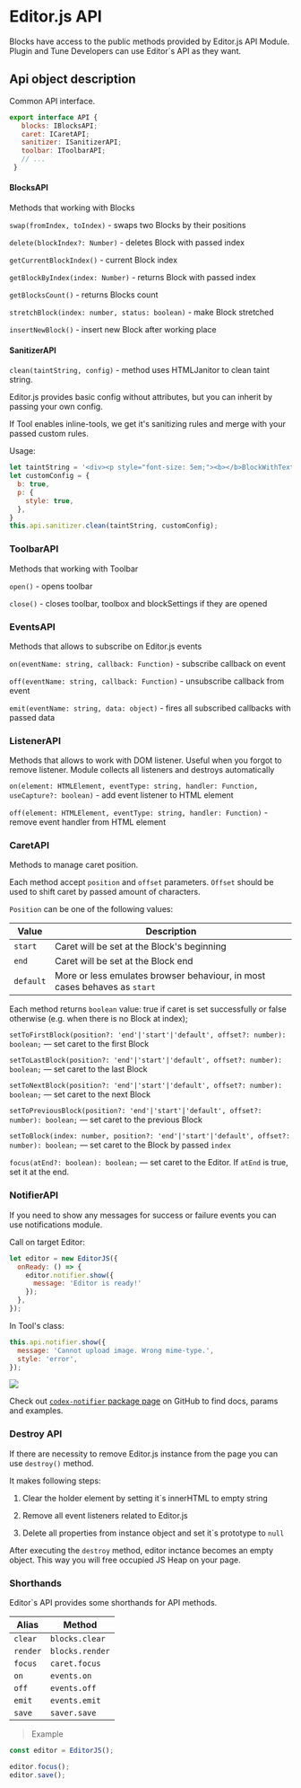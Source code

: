 # Editor.js API


Blocks have access to the public methods provided by Editor.js API Module. Plugin and Tune Developers
can use Editor\`s API as they want.

## Api object description

Common API interface.

```js
export interface API {
   blocks: IBlocksAPI;
   caret: ICaretAPI;
   sanitizer: ISanitizerAPI;
   toolbar: IToolbarAPI;
   // ...
 }
 ```

#### BlocksAPI

Methods that working with Blocks

`swap(fromIndex, toIndex)` - swaps two Blocks by their positions

`delete(blockIndex?: Number)` - deletes Block with passed index

`getCurrentBlockIndex()` - current Block index

`getBlockByIndex(index: Number)` - returns Block with passed index

`getBlocksCount()` - returns Blocks count

`stretchBlock(index: number, status: boolean)` - make Block stretched

`insertNewBlock()` - insert new Block after working place

#### SanitizerAPI

`clean(taintString, config)` - method uses HTMLJanitor to clean taint string.

Editor.js provides basic config without attributes, but you can inherit by passing your own config.

If Tool enables inline-tools, we get it's sanitizing rules and merge with your passed custom rules.

Usage:

```js
let taintString = '<div><p style="font-size: 5em;"><b></b>BlockWithText<a onclick="void(0)"></div>'
let customConfig = {
  b: true,
  p: {
    style: true,
  },
}
this.api.sanitizer.clean(taintString, customConfig);
```

### ToolbarAPI

Methods that working with Toolbar

`open()` - opens toolbar

`close()` - closes toolbar, toolbox and blockSettings if they are opened

### EventsAPI

Methods that allows to subscribe on Editor.js events

`on(eventName: string, callback: Function)` - subscribe callback on event

`off(eventName: string, callback: Function)` - unsubscribe callback from event

`emit(eventName: string, data: object)` - fires all subscribed callbacks with passed data

### ListenerAPI

Methods that allows to work with DOM listener. Useful when you forgot to remove listener. Module collects all listeners and destroys automatically

`on(element: HTMLElement, eventType: string, handler: Function, useCapture?: boolean)` - add event listener to HTML element

`off(element: HTMLElement, eventType: string, handler: Function)` - remove event handler from HTML element


### CaretAPI

Methods to manage caret position.

Each method accept `position` and `offset` parameters. `Offset` should be used to shift caret by passed amount of characters.

`Position` can be one of the following values:

| Value     | Description 
| --------- | ----------- 
| `start`   | Caret will be set at the Block's beginning
| `end`     | Caret will be set at the Block end
| `default` | More or less emulates browser behaviour, in most cases behaves as `start`  

Each method returns `boolean` value: true if caret is set successfully or false otherwise (e.g. when there is no Block at index);

`setToFirstBlock(position?: 'end'|'start'|'default', offset?: number): boolean;` — set caret to the first Block

`setToLastBlock(position?: 'end'|'start'|'default', offset?: number): boolean;` — set caret to the last Block

`setToNextBlock(position?: 'end'|'start'|'default', offset?: number): boolean;` — set caret to the next Block

`setToPreviousBlock(position?: 'end'|'start'|'default', offset?: number): boolean;` — set caret to the previous Block

`setToBlock(index: number, position?: 'end'|'start'|'default', offset?: number): boolean;` — set caret to the Block by passed `index`

`focus(atEnd?: boolean): boolean;` — set caret to the Editor. If `atEnd` is true, set it at the end.

### NotifierAPI

If you need to show any messages for success or failure events you can use notifications module.

Call on target Editor:

```javascript
let editor = new EditorJS({
  onReady: () => {
    editor.notifier.show({
      message: 'Editor is ready!'
    });
  },
});
```

In Tool's class:

```javascript
this.api.notifier.show({
  message: 'Cannot upload image. Wrong mime-type.',
  style: 'error',
});
```

![](https://capella.pics/14fcdbe4-d6eb-41d4-b66e-e0e86ccf1a4b.jpg)


Check out [`codex-notifier` package page](https://github.com/codex-team/js-notifier) on GitHub to find docs, params and examples. 

### Destroy API

If there are necessity to remove Editor.js instance from the page you can use `destroy()` method.

It makes following steps:

1. Clear the holder element by setting it\`s innerHTML to empty string

2. Remove all event listeners related to Editor.js

3. Delete all properties from instance object and set it\`s prototype to `null`

After executing the `destroy` method, editor inctance becomes an empty object. This way you will free occupied JS Heap on your page.

### Shorthands

Editor`s API provides some shorthands for API methods. 

| Alias    | Method          |
| ------   | --------------- |
| `clear`  | `blocks.clear`  |
| `render` | `blocks.render` |
| `focus`  | `caret.focus`   |
| `on`     | `events.on`     |
| `off`    | `events.off`    |
| `emit`   | `events.emit`   |
| `save`   | `saver.save`    |

> Example

```javascript
const editor = EditorJS();

editor.focus();
editor.save();
```
